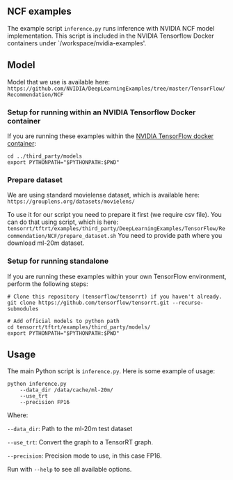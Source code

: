 ## NCF examples

The example script `inference.py` runs inference with NVIDIA NCF model implementation.
This script is included in the NVIDIA Tensorflow Docker
containers under `/workspace/nvidia-examples'.


## Model

Model that we use is available here:
`https://github.com/NVIDIA/DeepLearningExamples/tree/master/TensorFlow/Recommendation/NCF`

### Setup for running within an NVIDIA Tensorflow Docker container


If you are running these examples within the [NVIDIA TensorFlow docker
container](https://ngc.nvidia.com/catalog/containers/nvidia:tensorflow):

```
cd ../third_party/models
export PYTHONPATH="$PYTHONPATH:$PWD"
```

### Prepare dataset

We are using standard movielense dataset, which is available here:
`https://grouplens.org/datasets/movielens/`

To use it for our script you need to prepare it first (we require csv file).
You can do that using script, which is here:
`tensorrt/tftrt/examples/third_party/DeepLearningExamples/TensorFlow/Recommendation/NCF/prepare_dataset.sh`
You need to provide path where you download ml-20m dataset.

### Setup for running standalone

If you are running these examples within your own TensorFlow environment,
perform the following steps:

```
# Clone this repository (tensorflow/tensorrt) if you haven't already.
git clone https://github.com/tensorflow/tensorrt.git --recurse-submodules

# Add official models to python path
cd tensorrt/tftrt/examples/third_party/models/
export PYTHONPATH="$PYTHONPATH:$PWD"
```
## Usage

The main Python script is `inference.py`. Here is some example of usage:

```
python inference.py
    --data_dir /data/cache/ml-20m/
    --use_trt
    --precision FP16
```

Where:

`--data_dir`: Path to the ml-20m test dataset

`--use_trt`: Convert the graph to a TensorRT graph.

`--precision`: Precision mode to use, in this case FP16.


Run with `--help` to see all available options.


